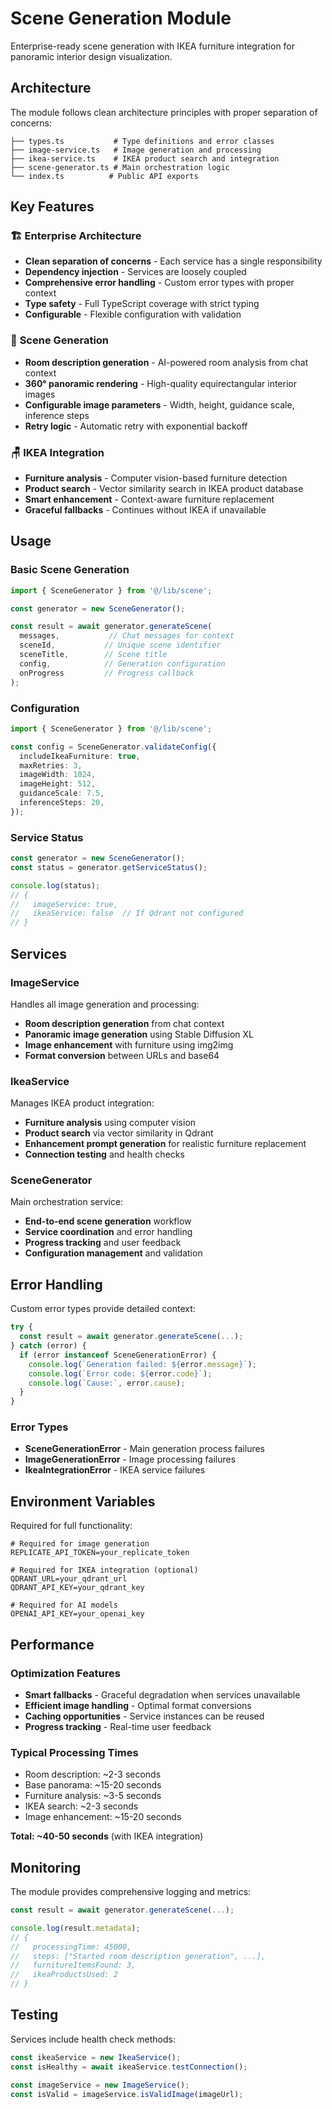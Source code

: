 # Scene Generation Module

Enterprise-ready scene generation with IKEA furniture integration for panoramic interior design visualization.

## Architecture

The module follows clean architecture principles with proper separation of concerns:

```
├── types.ts           # Type definitions and error classes
├── image-service.ts   # Image generation and processing
├── ikea-service.ts    # IKEA product search and integration
├── scene-generator.ts # Main orchestration logic
└── index.ts          # Public API exports
```

## Key Features

### 🏗️ **Enterprise Architecture**
- **Clean separation of concerns** - Each service has a single responsibility
- **Dependency injection** - Services are loosely coupled
- **Comprehensive error handling** - Custom error types with proper context
- **Type safety** - Full TypeScript coverage with strict typing
- **Configurable** - Flexible configuration with validation

### 🎨 **Scene Generation**
- **Room description generation** - AI-powered room analysis from chat context
- **360° panoramic rendering** - High-quality equirectangular interior images
- **Configurable image parameters** - Width, height, guidance scale, inference steps
- **Retry logic** - Automatic retry with exponential backoff

### 🪑 **IKEA Integration**
- **Furniture analysis** - Computer vision-based furniture detection
- **Product search** - Vector similarity search in IKEA product database
- **Smart enhancement** - Context-aware furniture replacement
- **Graceful fallbacks** - Continues without IKEA if unavailable

## Usage

### Basic Scene Generation

```typescript
import { SceneGenerator } from '@/lib/scene';

const generator = new SceneGenerator();

const result = await generator.generateScene(
  messages,           // Chat messages for context
  sceneId,           // Unique scene identifier
  sceneTitle,        // Scene title
  config,            // Generation configuration
  onProgress         // Progress callback
);
```

### Configuration

```typescript
import { SceneGenerator } from '@/lib/scene';

const config = SceneGenerator.validateConfig({
  includeIkeaFurniture: true,
  maxRetries: 3,
  imageWidth: 1024,
  imageHeight: 512,
  guidanceScale: 7.5,
  inferenceSteps: 20,
});
```

### Service Status

```typescript
const generator = new SceneGenerator();
const status = generator.getServiceStatus();

console.log(status);
// {
//   imageService: true,
//   ikeaService: false  // If Qdrant not configured
// }
```

## Services

### ImageService

Handles all image generation and processing:

- **Room description generation** from chat context
- **Panoramic image generation** using Stable Diffusion XL
- **Image enhancement** with furniture using img2img
- **Format conversion** between URLs and base64

### IkeaService

Manages IKEA product integration:

- **Furniture analysis** using computer vision
- **Product search** via vector similarity in Qdrant
- **Enhancement prompt generation** for realistic furniture replacement
- **Connection testing** and health checks

### SceneGenerator

Main orchestration service:

- **End-to-end scene generation** workflow
- **Service coordination** and error handling
- **Progress tracking** and user feedback
- **Configuration management** and validation

## Error Handling

Custom error types provide detailed context:

```typescript
try {
  const result = await generator.generateScene(...);
} catch (error) {
  if (error instanceof SceneGenerationError) {
    console.log(`Generation failed: ${error.message}`);
    console.log(`Error code: ${error.code}`);
    console.log(`Cause:`, error.cause);
  }
}
```

### Error Types

- **SceneGenerationError** - Main generation process failures
- **ImageGenerationError** - Image processing failures  
- **IkeaIntegrationError** - IKEA service failures

## Environment Variables

Required for full functionality:

```env
# Required for image generation
REPLICATE_API_TOKEN=your_replicate_token

# Required for IKEA integration (optional)
QDRANT_URL=your_qdrant_url
QDRANT_API_KEY=your_qdrant_key

# Required for AI models
OPENAI_API_KEY=your_openai_key
```

## Performance

### Optimization Features

- **Smart fallbacks** - Graceful degradation when services unavailable
- **Efficient image handling** - Optimal format conversions
- **Caching opportunities** - Service instances can be reused
- **Progress tracking** - Real-time user feedback

### Typical Processing Times

- Room description: ~2-3 seconds
- Base panorama: ~15-20 seconds  
- Furniture analysis: ~3-5 seconds
- IKEA search: ~2-3 seconds
- Image enhancement: ~15-20 seconds

**Total: ~40-50 seconds** (with IKEA integration)

## Monitoring

The module provides comprehensive logging and metrics:

```typescript
const result = await generator.generateScene(...);

console.log(result.metadata);
// {
//   processingTime: 45000,
//   steps: ["Started room description generation", ...],
//   furnitureItemsFound: 3,
//   ikeaProductsUsed: 2
// }
```

## Testing

Services include health check methods:

```typescript
const ikeaService = new IkeaService();
const isHealthy = await ikeaService.testConnection();

const imageService = new ImageService();
const isValid = imageService.isValidImage(imageUrl);
```
